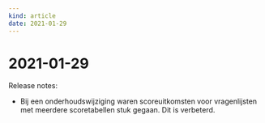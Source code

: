 ```yaml
---
kind: article
date: 2021-01-29
---
```


# 2021-01-29

Release notes:

* Bij een onderhoudswijziging waren scoreuitkomsten voor vragenlijsten met meerdere scoretabellen stuk gegaan. Dit is verbeterd.
